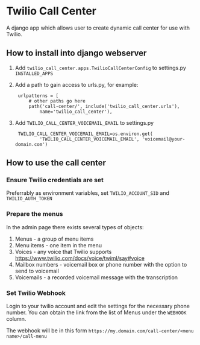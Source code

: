 # Twilio Call Center
A django app which allows user to create dynamic call center for use with Twilio.

## How to install into django webserver
1. Add `twilio_call_center.apps.TwilioCallCenterConfig` to settings.py `INSTALLED_APPS`
2. Add a path to gain access to urls.py, for example:

        urlpatterns = [
            # other paths go here
            path('call-center/', include('twilio_call_center.urls'),
                name='twilio_call_center'),
3. Add `TWILIO_CALL_CENTER_VOICEMAIL_EMAIL` to settings.py

        TWILIO_CALL_CENTER_VOICEMAIL_EMAIL=os.environ.get(
                'TWILIO_CALL_CENTER_VOICEMAIL_EMAIL', 'voicemail@your-domain.com')

## How to use the call center
### Ensure Twilio credentials are set
Preferrably as environment variables, set `TWILIO_ACCOUNT_SID` and `TWILIO_AUTH_TOKEN`

### Prepare the menus
In the admin page there exists several types of objects:
1. Menus - a group of menu items
2. Menu items - one item in the menu
3. Voices - any voice that Twilio supports https://www.twilio.com/docs/voice/twiml/say#voice
4. Mailbox numbers - voicemail box or phone number with the option to send to voicemail
5. Voicemails - a recorded voicemail message with the transcription

### Set Twilio Webhook
Login to your twilio account and edit the settings for the necessary phone number.
You can obtain the link from the list of Menus under the `WEBHOOK` column.

The webhook will be in this form
`https://my.domain.com/call-center/<menu name>/call-menu`
